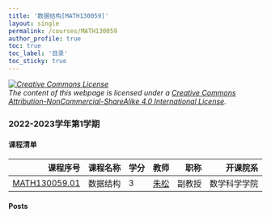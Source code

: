 ```yaml
---
title: '数据结构[MATH130059]'
layout: single
permalink: /courses/MATH130059
author_profile: true
toc: true
toc_label: '目录'
toc_sticky: true
---
```



<div class='notice--warning'>
	<p><i><a rel='license' href='http://creativecommons.org/licenses/by-nc-sa/4.0/'><img alt='Creative Commons License' style='border-width:0' src='https://i.creativecommons.org/l/by-nc-sa/4.0/88x31.png' /></a><br /> The content of this webpage is licensed under a <a rel='license' href='http://creativecommons.org/licenses/by-nc-sa/4.0/'>Creative Commons Attribution-NonCommercial-ShareAlike 4.0 International License</a>.</i></p>
</div>

### 2022-2023学年第1学期


#### 课程清单

<div style='text-align: center;' id='MATH130059_2223F'> <table id='MATH130059_2223F_table'>
  <thead>
    <tr style="text-align: right;">
      <th>课程序号</th>
      <th>课程名称</th>
      <th>学分</th>
      <th>教师</th>
      <th>职称</th>
      <th>开课院系</th>
    </tr>
  </thead>
  <tbody>
    <tr>
      <td><a href='https://fdu-math.github.io/courses/class-id/MATH130059-01'>MATH130059.01</a></td>
      <td>数据结构</td>
      <td>3</td>
      <td><a href='https://fdu-math.github.io/teachers/朱松'>朱松</a></td>
      <td>副教授</td>
      <td>数学科学学院</td>
    </tr>
  </tbody>
</table></div>

#### Posts

